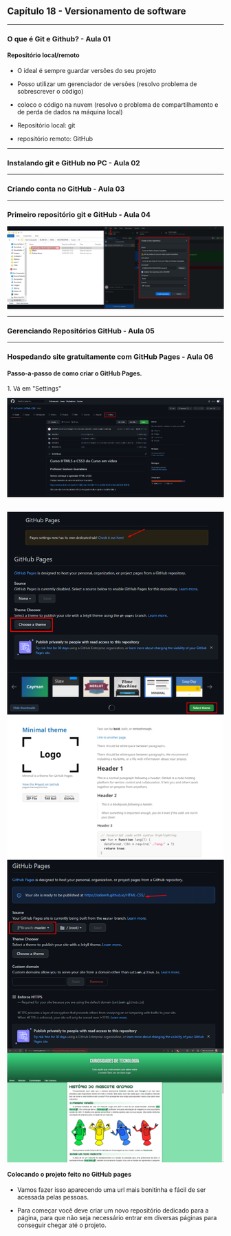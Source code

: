 ## Capítulo 18 - Versionamento de software
------------------------------------------------
### O que é Git e Github? - Aula 01
#### Repositório local/remoto
- O ideal é sempre guardar versões do seu projeto
- Posso utilizar um gerenciador de versões (resolvo problema de sobrescrever o código)
- coloco o código na nuvem (resolvo o problema de compartilhamento e de perda de dados na máquina local)

- Repositório local: git
- repositório remoto: GitHub

------------------------------------------------
### Instalando git e GitHub no PC - Aula 02

------------------------------------------------
### Criando conta no GitHub - Aula 03

------------------------------------------------
### Primeiro repositório git e GitHub - Aula 04

<div align="center">
  <img src="imagens/criando-repositorio.png" alt="criando repositório">
</div>

------------------------------------------------
### Gerenciando Repositórios GitHub - Aula 05

------------------------------------------------
### Hospedando site gratuitamente com GitHub Pages - Aula 06

#### Passo-a-passo de como criar o GitHub Pages.

<div>
  <p text-decoration="undreline" font-size='18px'>1. Vá em "Settings"</p>
  <img src="imagens/passo-1.png" alt="settings" align="center">
  </br></br></br>
  <img src="imagens/passo-2.png" alt="github pages" align="center">
  <img src="imagens/passo-3.png" alt="github pages page" align="center">
  <img src="imagens/passo-4.png" alt="choose theme" align="center">
  <img src="imagens/passo-5.png" alt="change to master" align="center">
  <img src="imagens/passo-6.png" alt="exemple of github page" align="center">
</div>

#### Colocando o projeto feito no GitHub pages
- Vamos fazer isso aparecendo uma url mais bonitinha e fácil de ser acessada pelas pessoas.

- Para começar você deve criar um novo repositório dedicado para a página, para que não seja necessário entrar em diversas páginas para conseguir chegar até o projeto.

